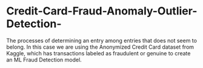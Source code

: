 # Credit-Card-Fraud-Anomaly-Outlier-Detection-
The processes of determining an entry among entries that does not seem to belong. In this case we are using the Anonymized Credit Card dataset from Kaggle, which has  transactions labeled as fraudulent or genuine to create an ML Fraud Detection model.
